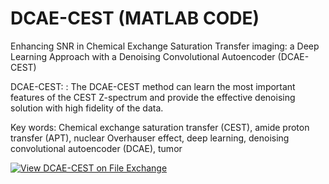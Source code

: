 # DCAE-CEST (MATLAB CODE)
Enhancing SNR in Chemical Exchange Saturation Transfer imaging: a Deep Learning Approach with a Denoising Convolutional Autoencoder (DCAE-CEST)

DCAE-CEST: : The DCAE-CEST method can learn the most important features of the CEST Z-spectrum and provide the effective denoising solution with high fidelity of the data.

Key words: Chemical exchange saturation transfer (CEST), amide proton transfer (APT), nuclear Overhauser effect, deep learning, denoising convolutional autoencoder (DCAE), tumor

[![View DCAE-CEST on File Exchange](https://www.mathworks.com/matlabcentral/images/matlab-file-exchange.svg)](https://www.mathworks.com/matlabcentral/fileexchange/167446-dcae-cest)
